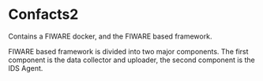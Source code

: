 # Confacts2
Contains a FIWARE docker, and the FIWARE based framework.

FIWARE based framework is divided into two major components. The first component is the data collector and uploader, the second component is the IDS Agent.

